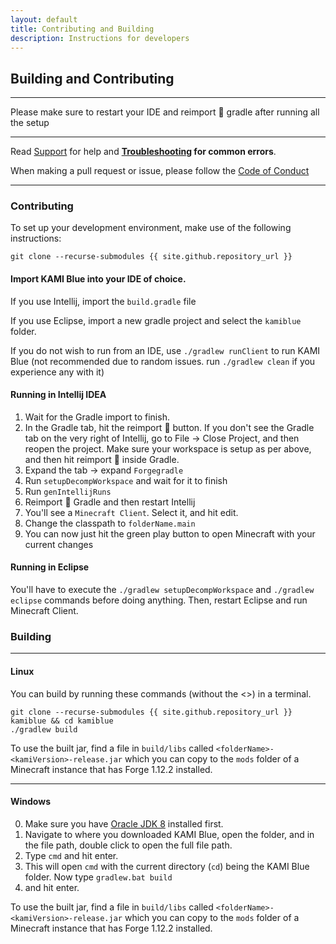 ```yaml
---
layout: default
title: Contributing and Building
description: Instructions for developers
---
```


## Building and Contributing

***

Please make sure to restart your IDE and reimport 🔄 gradle after running all the setup

***

Read [Support](support) for help and **[Troubleshooting](troubleshooting) for common errors**.

When making a pull request or issue, please follow the [Code of Conduct](codeofconduct)

***

### Contributing 

To set up your development environment, make use of the following instructions:

```
git clone --recurse-submodules {{ site.github.repository_url }}
```

#### Import KAMI Blue into your IDE of choice. 

If you use Intellij, import the `build.gradle` file

If you use Eclipse, import a new gradle project and select the `kamiblue` folder. 

If you do not wish to run from an IDE, use `./gradlew runClient` to run KAMI Blue 
(not recommended due to random issues. run `./gradlew clean` if you experience any with it)

#### Running in Intellij IDEA

1. Wait for the Gradle import to finish. 
2. In the Gradle tab, hit the reimport 🔄 button. If you don't see the Gradle tab on the very right of Intellij, go to File -> Close Project, and then reopen the project. 
Make sure your workspace is setup as per above, and then hit reimport 🔄 inside Gradle.
3. Expand the tab -> expand `Forgegradle`
4. Run `setupDecompWorkspace` and wait for it to finish
5. Run `genIntellijRuns`
6. Reimport 🔄 Gradle and then restart Intellij
7. You'll see a `Minecraft Client`. Select it, and hit edit.
8. Change the classpath to `folderName.main`
9. You can now just hit the green play button to open Minecraft with your current changes

#### Running in Eclipse

You'll have to execute the `./gradlew setupDecompWorkspace` and `./gradlew eclipse` commands before doing anything. 
Then, restart Eclipse and run Minecraft Client.

### Building

***

#### Linux

You can build by running these commands (without the <>) in a terminal.

```
git clone --recurse-submodules {{ site.github.repository_url }} kamiblue && cd kamiblue
./gradlew build
```

To use the built jar, find a file in `build/libs` called `<folderName>-<kamiVersion>-release.jar` which you can copy to the `mods` folder of a Minecraft instance that has Forge 1.12.2 installed.

***

#### Windows

0. Make sure you have [Oracle JDK 8](https://www.oracle.com/ca-en/java/technologies/javase/javase-jdk8-downloads.html) installed first. 
1. Navigate to where you downloaded KAMI Blue, open the folder, and in the file path, double click to open the full file path. 
2. Type `cmd` and hit enter.
3. This will open `cmd` with the current directory (`cd`) being the KAMI Blue folder. Now type `gradlew.bat build`
4. and hit enter. 

To use the built jar, find a file in `build/libs` called `<folderName>-<kamiVersion>-release.jar` which you can copy to the `mods` folder of a Minecraft instance that has Forge 1.12.2 installed.
